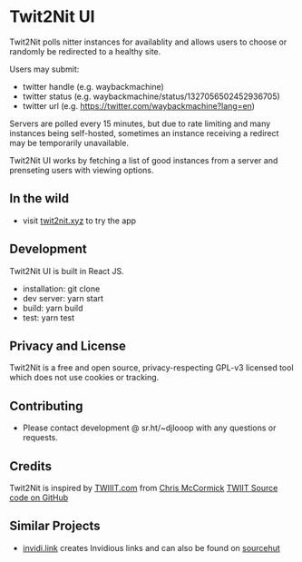 # Twit2Nit UI

Twit2Nit polls nitter instances for availablity and allows users to choose or randomly be redirected to a healthy site.

Users may submit:

- twitter handle (e.g. waybackmachine)
- twitter status (e.g. waybackmachine/status/1327056502452936705)
- twitter url (e.g. https://twitter.com/waybackmachine?lang=en)

Servers are polled every 15 minutes, but due to rate limiting and many instances being self-hosted, sometimes an instance receiving a redirect may be temporarily unavailable.

Twit2Nit UI works by fetching a list of good instances from a server and prenseting users with viewing options.

## In the wild

- visit [twit2nit.xyz](twit2nit.xyz) to try the app

## Development

Twit2Nit UI is built in React JS.

- installation: git clone
- dev server: yarn start
- build: yarn build
- test: yarn test

## Privacy and License

Twit2Nit is a free and open source, privacy-respecting GPL-v3 licensed tool which does not use cookies or tracking.

## Contributing

- Please contact development @ sr.ht/~djlooop with any questions or requests.

## Credits

Twit2Nit is inspired by [TWIIIT.com](twiiit.com) from
[Chris McCormick](https://twitter.com/mccrmx)
[TWIIT Source code on GitHub](https://github.com/chr15m/twiiit.com)

## Similar Projects

- [invidi.link](https://invidi.link) creates Invidious links and can also be found on [sourcehut](https://sr.ht/~djlooop/invidi.link)

